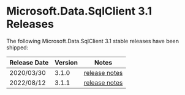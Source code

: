 # Microsoft.Data.SqlClient 3.1 Releases

The following Microsoft.Data.SqlClient 3.1 stable releases have been shipped:

| Release Date | Version | Notes |
| :-- | :-- | :--: |
| 2020/03/30 | 3.1.0 | [release notes](3.1.0.md) |
| 2022/08/12 | 3.1.1 | [release notes](3.1.1.md) |

